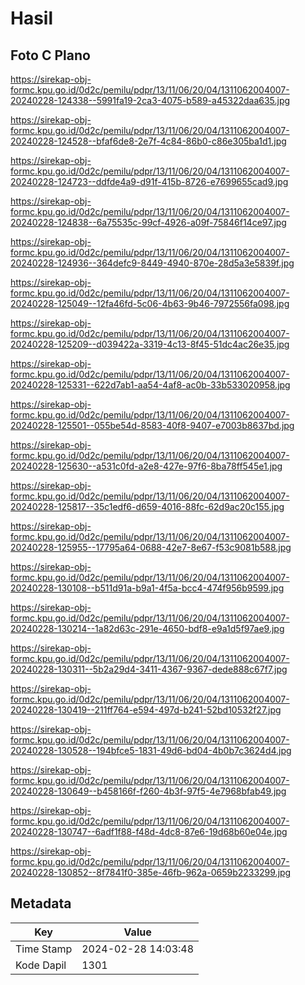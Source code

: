 # Hasil

## Foto C Plano

https://sirekap-obj-formc.kpu.go.id/0d2c/pemilu/pdpr/13/11/06/20/04/1311062004007-20240228-124338--5991fa19-2ca3-4075-b589-a45322daa635.jpg

https://sirekap-obj-formc.kpu.go.id/0d2c/pemilu/pdpr/13/11/06/20/04/1311062004007-20240228-124528--bfaf6de8-2e7f-4c84-86b0-c86e305ba1d1.jpg

https://sirekap-obj-formc.kpu.go.id/0d2c/pemilu/pdpr/13/11/06/20/04/1311062004007-20240228-124723--ddfde4a9-d91f-415b-8726-e7699655cad9.jpg

https://sirekap-obj-formc.kpu.go.id/0d2c/pemilu/pdpr/13/11/06/20/04/1311062004007-20240228-124838--6a75535c-99cf-4926-a09f-75846f14ce97.jpg

https://sirekap-obj-formc.kpu.go.id/0d2c/pemilu/pdpr/13/11/06/20/04/1311062004007-20240228-124936--364defc9-8449-4940-870e-28d5a3e5839f.jpg

https://sirekap-obj-formc.kpu.go.id/0d2c/pemilu/pdpr/13/11/06/20/04/1311062004007-20240228-125049--12fa46fd-5c06-4b63-9b46-7972556fa098.jpg

https://sirekap-obj-formc.kpu.go.id/0d2c/pemilu/pdpr/13/11/06/20/04/1311062004007-20240228-125209--d039422a-3319-4c13-8f45-51dc4ac26e35.jpg

https://sirekap-obj-formc.kpu.go.id/0d2c/pemilu/pdpr/13/11/06/20/04/1311062004007-20240228-125331--622d7ab1-aa54-4af8-ac0b-33b533020958.jpg

https://sirekap-obj-formc.kpu.go.id/0d2c/pemilu/pdpr/13/11/06/20/04/1311062004007-20240228-125501--055be54d-8583-40f8-9407-e7003b8637bd.jpg

https://sirekap-obj-formc.kpu.go.id/0d2c/pemilu/pdpr/13/11/06/20/04/1311062004007-20240228-125630--a531c0fd-a2e8-427e-97f6-8ba78ff545e1.jpg

https://sirekap-obj-formc.kpu.go.id/0d2c/pemilu/pdpr/13/11/06/20/04/1311062004007-20240228-125817--35c1edf6-d659-4016-88fc-62d9ac20c155.jpg

https://sirekap-obj-formc.kpu.go.id/0d2c/pemilu/pdpr/13/11/06/20/04/1311062004007-20240228-125955--17795a64-0688-42e7-8e67-f53c9081b588.jpg

https://sirekap-obj-formc.kpu.go.id/0d2c/pemilu/pdpr/13/11/06/20/04/1311062004007-20240228-130108--b511d91a-b9a1-4f5a-bcc4-474f956b9599.jpg

https://sirekap-obj-formc.kpu.go.id/0d2c/pemilu/pdpr/13/11/06/20/04/1311062004007-20240228-130214--1a82d63c-291e-4650-bdf8-e9a1d5f97ae9.jpg

https://sirekap-obj-formc.kpu.go.id/0d2c/pemilu/pdpr/13/11/06/20/04/1311062004007-20240228-130311--5b2a29d4-3411-4367-9367-dede888c67f7.jpg

https://sirekap-obj-formc.kpu.go.id/0d2c/pemilu/pdpr/13/11/06/20/04/1311062004007-20240228-130419--211ff764-e594-497d-b241-52bd10532f27.jpg

https://sirekap-obj-formc.kpu.go.id/0d2c/pemilu/pdpr/13/11/06/20/04/1311062004007-20240228-130528--194bfce5-1831-49d6-bd04-4b0b7c3624d4.jpg

https://sirekap-obj-formc.kpu.go.id/0d2c/pemilu/pdpr/13/11/06/20/04/1311062004007-20240228-130649--b458166f-f260-4b3f-97f5-4e7968bfab49.jpg

https://sirekap-obj-formc.kpu.go.id/0d2c/pemilu/pdpr/13/11/06/20/04/1311062004007-20240228-130747--6adf1f88-f48d-4dc8-87e6-19d68b60e04e.jpg

https://sirekap-obj-formc.kpu.go.id/0d2c/pemilu/pdpr/13/11/06/20/04/1311062004007-20240228-130852--8f7841f0-385e-46fb-962a-0659b2233299.jpg


## Metadata

| Key        | Value               |
| ---------- | ------------------- |
| Time Stamp | 2024-02-28 14:03:48 |
| Kode Dapil | 1301                |



